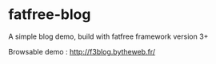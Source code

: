 fatfree-blog
============

A simple blog demo, build with fatfree framework version 3+

Browsable demo : http://f3blog.bytheweb.fr/

